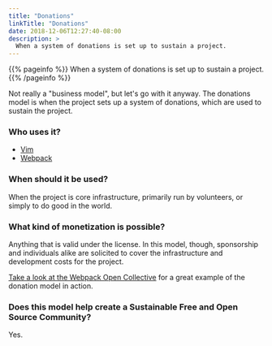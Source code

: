 ```yaml
---
title: "Donations"
linkTitle: "Donations"
date: 2018-12-06T12:27:40-08:00
description: >
  When a system of donations is set up to sustain a project.
---
```


{{% pageinfo %}}
When a system of donations is set up to sustain a project.
{{% /pageinfo %}}


Not really a "business model", but let's go with it anyway. The donations model is when 
the project sets up a system of donations, which are used to sustain the project.

### Who uses it?

* [Vim](https://www.vim.org)
* [Webpack](https://webpack.js.org)

### When should it be used?

When the project is core infrastructure, primarily run by volunteers, or simply to
do good in the world.

### What kind of monetization is possible?

Anything that is valid under the license. In this model, though, sponsorship and
individuals alike are solicited to cover the infrastructure and development costs
for the project.

[Take a look at the Webpack Open Collective](https://opencollective.com/webpack) for a
great example of the donation model in action.

### Does this model help create a Sustainable Free and Open Source Community?

Yes.
